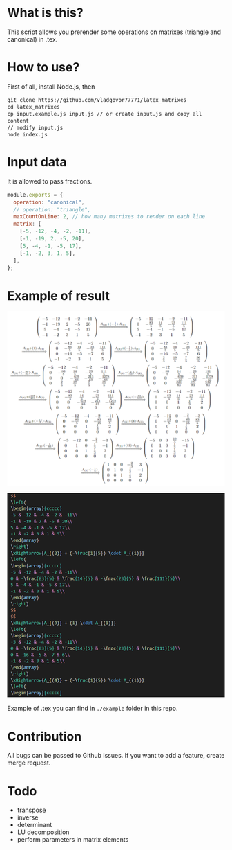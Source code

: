 # What is this?

This script allows you prerender some operations on matrixes (triangle and canonical) in .tex.

# How to use?

First of all, install Node.js, then

```
git clone https://github.com/vladgovor77771/latex_matrixes
cd latex_matrixes
cp input.example.js input.js // or create input.js and copy all content
// modify input.js
node index.js
```

# Input data

It is allowed to pass fractions.

```js
module.exports = {
  operation: "canonical",
  // operation: "triangle",
  maxCountOnLine: 2, // how many matrixes to render on each line
  matrix: [
    [-5, -12, -4, -2, -11],
    [-1, -19, 2, -5, 20],
    [5, -4, -1, -5, 17],
    [-1, -2, 3, 1, 5],
  ],
};
```

# Example of result

![Rendered](example/example_rendered.png)

![Prerendered](example/example_prerendered.png)

Example of .tex you can find in `./example` folder in this repo.

# Contribution

All bugs can be passed to Github issues. If you want to add a feature, create merge request.

# Todo

- transpose
- inverse
- determinant
- LU decomposition
- perform parameters in matrix elements
